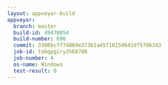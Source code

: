 ```yaml
---
layout: appveyor-build
appveyor:
  branch: master
  build-id: 49470854
  build-number: 696
  commit: 3308bcff74869e373b1a45716159641df5786343
  job-id: tobqpgiry2h687d8
  job-number: 4
  os-name: Windows
  test-result: 0
---
```

